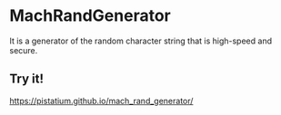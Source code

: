 # MachRandGenerator

It is a generator of the random character string that is high-speed and secure.

## Try it!
https://pistatium.github.io/mach_rand_generator/


